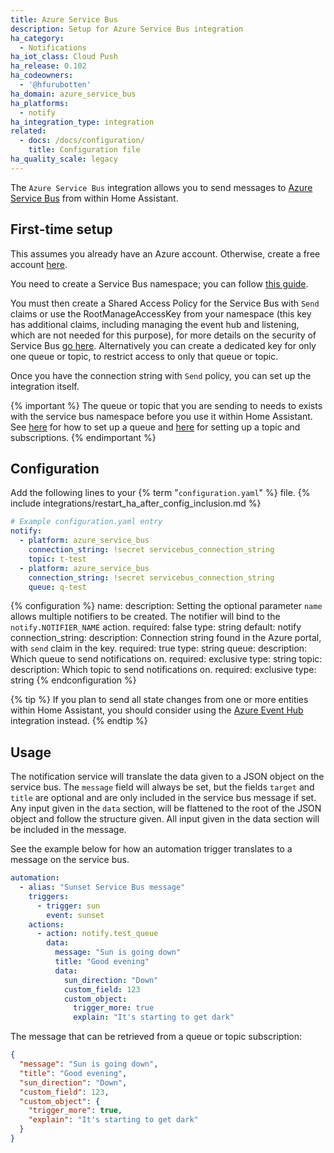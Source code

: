 ```yaml
---
title: Azure Service Bus
description: Setup for Azure Service Bus integration
ha_category:
  - Notifications
ha_iot_class: Cloud Push
ha_release: 0.102
ha_codeowners:
  - '@hfurubotten'
ha_domain: azure_service_bus
ha_platforms:
  - notify
ha_integration_type: integration
related:
  - docs: /docs/configuration/
    title: Configuration file
ha_quality_scale: legacy
---
```


The `Azure Service Bus` integration allows you to send messages to [Azure Service Bus](https://azure.microsoft.com/products/service-bus/) from within Home Assistant.

## First-time setup

This assumes you already have an Azure account. Otherwise, create a free account [here](https://azure.microsoft.com/free/).

You need to create a Service Bus namespace; you can follow [this guide](https://learn.microsoft.com/azure/service-bus-messaging/service-bus-quickstart-portal#create-a-namespace-in-the-azure-portal).

You must then create a Shared Access Policy for the Service Bus with `Send` claims or use the RootManageAccessKey from your namespace (this key has additional claims, including managing the event hub and listening, which are not needed for this purpose), for more details on the security of Service Bus [go here](https://learn.microsoft.com/azure/service-bus-messaging/service-bus-authentication-and-authorization#shared-access-signature). Alternatively you can create a dedicated key for only one queue or topic, to restrict access to only that queue or topic.

Once you have the connection string with `Send` policy, you can set up the integration itself.

{% important %}
The queue or topic that you are sending to needs to exists with the service bus namespace before you use it within Home Assistant. See [here](https://docs.microsoft.com/en-us/azure/service-bus-messaging/service-bus-quickstart-portal) for how to set up a queue and [here](https://docs.microsoft.com/en-us/azure/service-bus-messaging/service-bus-quickstart-topics-subscriptions-portal) for setting up a topic and subscriptions.
{% endimportant %}

## Configuration

Add the following lines to your {% term "`configuration.yaml`" %} file.
{% include integrations/restart_ha_after_config_inclusion.md %}

```yaml
# Example configuration.yaml entry
notify:
  - platform: azure_service_bus
    connection_string: !secret servicebus_connection_string
    topic: t-test
  - platform: azure_service_bus
    connection_string: !secret servicebus_connection_string
    queue: q-test
```

{% configuration %}
name:
  description: Setting the optional parameter `name` allows multiple notifiers to be created. The notifier will bind to the `notify.NOTIFIER_NAME` action.
  required: false
  type: string
  default: notify
connection_string:
  description: Connection string found in the Azure portal, with `send` claim in the key.
  required: true
  type: string
queue:
  description: Which queue to send notifications on.
  required: exclusive
  type: string
topic:
  description: Which topic to send notifications on.
  required: exclusive
  type: string
{% endconfiguration %}

{% tip %}
If you plan to send all state changes from one or more entities within Home Assistant, you should consider using the [Azure Event Hub](/integrations/azure_event_hub/) integration instead.
{% endtip %}

## Usage

The notification service will translate the data given to a JSON object on the service bus. The `message` field will always be set, but the fields `target` and `title` are optional and are only included in the service bus message if set. Any input given in the `data` section, will be flattened to the root of the JSON object and follow the structure given. All input given in the data section will be included in the message.

See the example below for how an automation trigger translates to a message on the service bus.

```yaml
automation:
  - alias: "Sunset Service Bus message"
    triggers:
      - trigger: sun
        event: sunset
    actions:
      - action: notify.test_queue
        data:
          message: "Sun is going down"
          title: "Good evening"
          data:
            sun_direction: "Down"
            custom_field: 123
            custom_object:
              trigger_more: true
              explain: "It's starting to get dark"
```

The message that can be retrieved from a queue or topic subscription:

```json
{
  "message": "Sun is going down",
  "title": "Good evening",
  "sun_direction": "Down",
  "custom_field": 123,
  "custom_object": {
    "trigger_more": true,
    "explain": "It's starting to get dark"
  }
}
```
